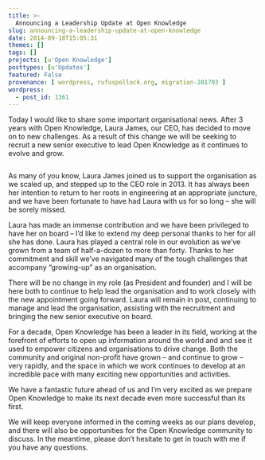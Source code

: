 ```yaml
---
title: >-
  Announcing a Leadership Update at Open Knowledge
slug: announcing-a-leadership-update-at-open-knowledge
date: 2014-09-18T15:05:31
themes: []
tags: []
projects: [u'Open Knowledge']
posttypes: [u'Updates']
featured: False
provenance: [ wordpress, rufuspollock.org, migration-201703 ]
wordpress:
  - post_id: 1361
---
```


<!-- magazine.image = http://assets.okfn.org/p/okfn/img/okfn-logo-portrait.png -->

<p>Today I would like to share some important organisational news. After 3 years with Open Knowledge, Laura James, our CEO, has decided to move on to new challenges. As a result of this change we will be seeking to recruit a new senior executive to lead Open Knowledge as it continues to evolve and grow.</p>

<p><img src="http://assets.okfn.org/p/okfn/img/okfn-logo-landscape.png" alt="" /></p>

<p>As many of you know, Laura James joined us to support the organisation as we scaled up, and stepped up to the CEO role in 2013. It has always been her intention to return to her roots in engineering at an appropriate juncture, and we have been fortunate to have had Laura with us for so long  &#8211; she will be sorely missed.</p>

<p>Laura has made an immense contribution and we have been privileged to have her on board &#8211; I&#8217;d like to extend my deep personal thanks to her for all she has done. Laura has played a central role in our evolution as we&#8217;ve grown from a team of half-a-dozen to more than forty. Thanks to her commitment and skill we&#8217;ve navigated many of the tough challenges that accompany &#8220;growing-up&#8221; as an organisation.</p>

<p>There will be no change in my role (as President and founder) and I will be here both to continue to help lead the organisation and to work closely with the new appointment going forward. Laura will remain in post, continuing to manage and lead the organisation, assisting with the recruitment and bringing the new senior executive on board.</p>

<p>For a decade, Open Knowledge has been a leader in its field, working at the forefront of efforts to open up information around the world and and see it used to empower citizens and organisations to drive change. Both the community and original non-profit have grown &#8211; and continue to grow &#8211; very rapidly, and the space in which we work continues to develop at an incredible pace with many exciting new opportunities and activities.</p>

<p>We have a fantastic future ahead of us and I&#8217;m very excited as we prepare Open Knowledge to make its next decade even more successful than its first.</p>

<p>We will keep everyone informed in the coming weeks as our plans develop, and there will also be opportunities for the Open Knowledge community to  discuss. In the meantime, please don’t hesitate to get in touch with me if you have any questions.</p>


